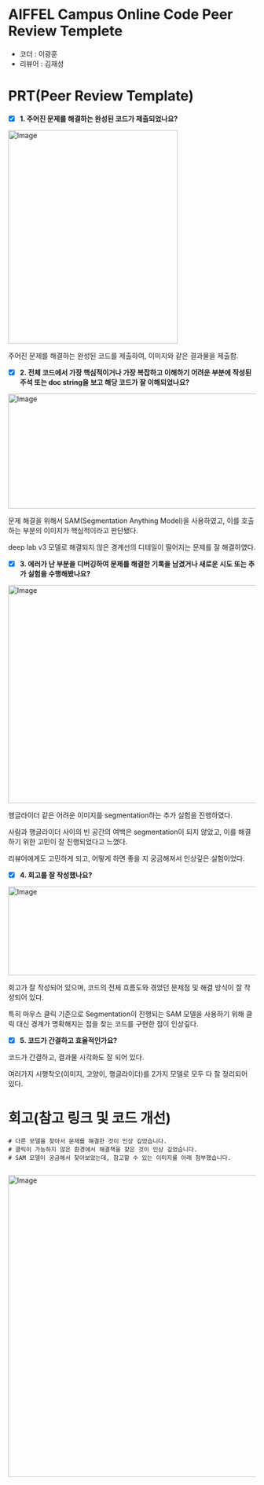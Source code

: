 # AIFFEL Campus Online Code Peer Review Templete
- 코더 : 이광훈
- 리뷰어 : 김재성


# PRT(Peer Review Template)
- [X]  **1. 주어진 문제를 해결하는 완성된 코드가 제출되었나요?**

<img width="345" height="435" alt="Image" src="https://github.com/user-attachments/assets/be69eaed-75d7-4fcb-b876-8df73e6d4f94" />

주어진 문제를 해결하는 완성된 코드를 제출하여, 이미지와 같은 결과물을 제출함.

    
- [X]  **2. 전체 코드에서 가장 핵심적이거나 가장 복잡하고 이해하기 어려운 부분에 작성된 
주석 또는 doc string을 보고 해당 코드가 잘 이해되었나요?**

<img width="600" height="234" alt="Image" src="https://github.com/user-attachments/assets/33a7ac65-76bd-4293-9592-e68ee608a2a4" />

문제 해결을 위해서 SAM(Segmentation Anything Model)을 사용하였고, 이를 호출하는 부분의 이미지가 핵심적이라고 판단됐다.

deep lab v3 모델로 해결되지 않은 경계선의 디테일이 떨어지는 문제를 잘 해결하였다.

        
- [X]  **3. 에러가 난 부분을 디버깅하여 문제를 해결한 기록을 남겼거나
새로운 시도 또는 추가 실험을 수행해봤나요?**

<img width="983" height="444" alt="Image" src="https://github.com/user-attachments/assets/7bd47694-0ae4-40ba-a3d3-9d39fc88711b" />

행글라이더 같은 어려운 이미지를 segmentation하는 추가 실험을 진행하였다.

사람과 행글라이더 사이의 빈 공간의 여백은 segmentation이 되지 않았고, 이를 해결하기 위한 고민이 잘 진행되었다고 느꼈다.

리뷰어에게도 고민하게 되고, 어떻게 하면 좋을 지 궁금해져서 인상깊은 실험이었다.

        
- [X]  **4. 회고를 잘 작성했나요?**
    
<img width="924" height="181" alt="Image" src="https://github.com/user-attachments/assets/ccbde4ed-acdd-43b9-bf7e-f1c7b4f7336a" />

회고가 잘 작성되어 있으며, 코드의 전체 흐름도와 겪었던 문제점 및 해결 방식이 잘 작성되어 있다.

특히 마우스 클릭 기준으로 Segmentation이 진행되는 SAM 모델을 사용하기 위해 클릭 대신 경계가 명확해지는 점을 찾는 코드를 구현한 점이 인상깊다.

- [X]  **5. 코드가 간결하고 효율적인가요?**

코드가 간결하고, 결과물 시각화도 잘 되어 있다.

여러가지 시행착오(이미지, 고양이, 행글라이더)를 2가지 모델로 모두 다 잘 정리되어 있다.


# 회고(참고 링크 및 코드 개선)
```
# 다른 모델을 찾아서 문제를 해결한 것이 인상 깊었습니다.
# 클릭이 가능하지 않은 환경에서 해결책을 찾은 것이 인상 깊었습니다.
# SAM 모델이 궁금해서 찾아보았는데, 참고할 수 있는 이미지를 아래 첨부했습니다.


```
<img width="1226" height="615" alt="Image" src="https://github.com/user-attachments/assets/ba67791b-3667-4141-b8f3-316e6500b6ca" />
